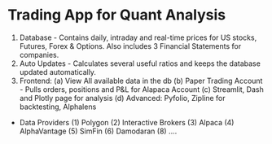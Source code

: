 
# Trading App for Quant Analysis


1. Database - Contains daily, intraday and real-time prices for US stocks, Futures, Forex & Options. Also includes 3 Financial Statements for companies.
2. Auto Updates - Calculates several useful ratios and keeps the database updated automatically.
3. Frontend: 
    (a) View All available data in the db
    (b) Paper Trading Account - Pulls orders, positions and P&L for Alapaca Account
    (c) Streamlit, Dash and Plotly page for analysis
    (d) Advanced: Pyfolio, Zipline for backtesting, Alphalens
    
* Data Providers
(1) Polygon
(2) Interactive Brokers
(3) Alpaca
(4) AlphaVantage
(5) SimFin
(6) Damodaran
(8) ....
